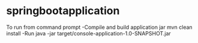 # springbootapplication
To run from command prompt
-Compile and build application jar
    mvn clean install
-Run
    java -jar target/console-application-1.0-SNAPSHOT.jar 
